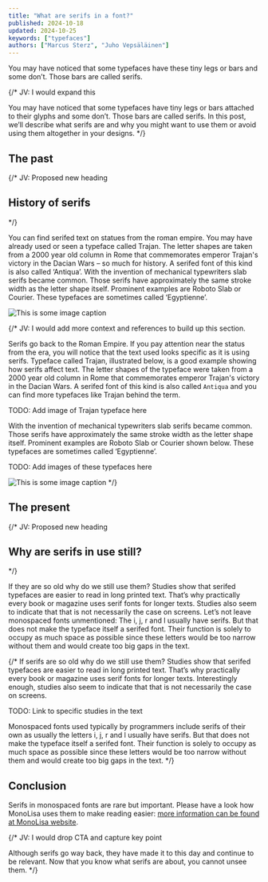 ```yaml
---
title: "What are serifs in a font?"
published: 2024-10-18
updated: 2024-10-25
keywords: ["typefaces"]
authors: ["Marcus Sterz", "Juho Vepsäläinen"]
---
```


You may have noticed that some typefaces have these tiny legs or bars and some don’t. Those bars are called serifs.

{/*
JV: I would expand this

You may have noticed that some typefaces have tiny legs or bars attached to their glyphs and some don’t. Those bars are called serifs. In this post, we’ll describe what serifs are and why you might want to use them or avoid using them altogether in your designs.
*/}

## The past

{/*
JV: Proposed new heading

## History of serifs
*/}

You can find serifed text on statues from the roman empire. You may have already used or seen a typeface called Trajan. The letter shapes are taken from a 2000 year old column in Rome that commemorates emperor Trajan's victory in the Dacian Wars – so much for history. A serifed font of this kind is also called ‘Antiqua’. With the invention of mechanical typewriters slab serifs became common. Those serifs have approximately the same stroke width as the letter shape itself. Prominent examples are Roboto Slab or Courier. These typefaces are sometimes called ‘Egyptienne’.

![This is some image caption](/images/demo.png)

{/*
JV: I would add more context and references to build up this section.

Serifs go back to the Roman Empire. If you pay attention near the status from the era, you will notice that the text used looks specific as it is using serifs. Typeface called Trajan, illustrated below, is a good example showing how serifs affect text. The letter shapes of the typeface were taken from a 2000 year old column in Rome that commemorates emperor Trajan's victory in the Dacian Wars. A serifed font of this kind is also called `Antiqua` and you can find more typefaces like Trajan behind the term.

TODO: Add image of Trajan typeface here

With the invention of mechanical typewriters slab serifs became common. Those serifs have approximately the same stroke width as the letter shape itself. Prominent examples are Roboto Slab or Courier shown below. These typefaces are sometimes called ‘Egyptienne’.

TODO: Add images of these typefaces here

![This is some image caption](/images/demo.png)
*/}

## The present

{/*
JV: Proposed new heading

## Why are serifs in use still?
*/}

If they are so old why do we still use them? Studies show that serifed typefaces are easier to read in long printed text. That’s why practically every book or magazine uses serif fonts for longer texts. Studies also seem to indicate that that is not necessarily the case on screens. Let’s not leave monospaced fonts unmentioned: The i, j, r and l usually have serifs. But that does not make the typeface itself a serifed font. Their function is solely to occupy as much space as possible since these letters would be too narrow without them and would create too big gaps in the text.

{/*
If serifs are so old why do we still use them? Studies show that serifed typefaces are easier to read in long printed text. That’s why practically every book or magazine uses serif fonts for longer texts. Interestingly enough, studies also seem to indicate that that is not necessarily the case on screens.

TODO: Link to specific studies in the text

Monospaced fonts used typically by programmers include serifs of their own as usually the letters i, j, r and l usually have serifs. But that does not make the typeface itself a serifed font. Their function is solely to occupy as much space as possible since these letters would be too narrow without them and would create too big gaps in the text.
*/}

## Conclusion

Serifs in monospaced fonts are rare but important. Please have a look how MonoLisa uses them to make reading easier: [more information can be found at MonoLisa website](https://monolisa.dev).

{/*
JV: I would drop CTA and capture key point

Although serifs go way back, they have made it to this day and continue to be relevant. Now that you know what serifs are about, you cannot unsee them.
*/}
